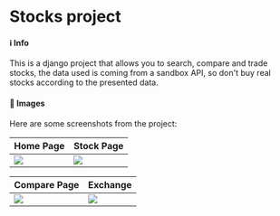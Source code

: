 # Stocks project
#### ℹ️ Info
This is a django  project that allows you to search, compare and trade stocks, the data used is coming from a sandbox API, so don't buy real stocks according to the presented data.

#### 🌆 Images
Here are some screenshots from the project:
 
| Home Page | Stock Page |
|---|---|
| ![](https://raw.githubusercontent.com/MusabDisi/StockProject/origin/omar/git_resources/Home.png?raw=true) | ![](https://raw.githubusercontent.com/MusabDisi/StockProject/origin/omar/git_resources/SingleStock.png?raw=true) 

|Compare Page | Exchange |
|---|---|
| ![](https://raw.githubusercontent.com/MusabDisi/StockProject/origin/omar/git_resources/Compare.png?raw=true) | ![](https://raw.githubusercontent.com/MusabDisi/StockProject/origin/omar/git_resources/Exchange.png?raw=true) |